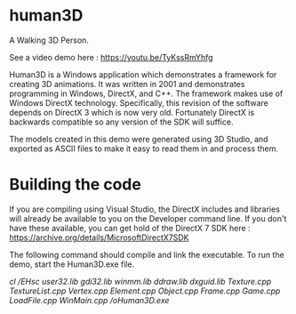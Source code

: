 # human3D

A Walking 3D Person.

See a video demo here : https://youtu.be/TyKssRmYhfg

Human3D is a Windows application which demonstrates a framework for creating 3D animations. It was written in 2001 and demonstrates programming in Windows, DirectX, and C++. The framework makes use of Windows DirectX technology. Specifically, this revision of the software depends on DirectX 3 which is now very old. Fortunately DirectX is backwards compatible so any version of the SDK will suffice. 

The models created in this demo were generated using 3D Studio, and exported as ASCII files to make it easy to read them in and process them.

# Building the code
If you are compiling using Visual Studio, the DirectX includes and libraries will already be available to you on the Developer command line. If you don't have these available, you can get hold of the DirectX 7 SDK here : https://archive.org/details/MicrosoftDirectX7SDK

The following command should compile and link the executable. To run the demo, start the Human3D.exe file.

*cl /EHsc user32.lib gdi32.lib winmm.lib ddraw.lib dxguid.lib Texture.cpp TextureList.cpp Vertex.cpp Element.cpp Object.cpp Frame.cpp Game.cpp LoadFile.cpp WinMain.cpp /oHuman3D.exe*

